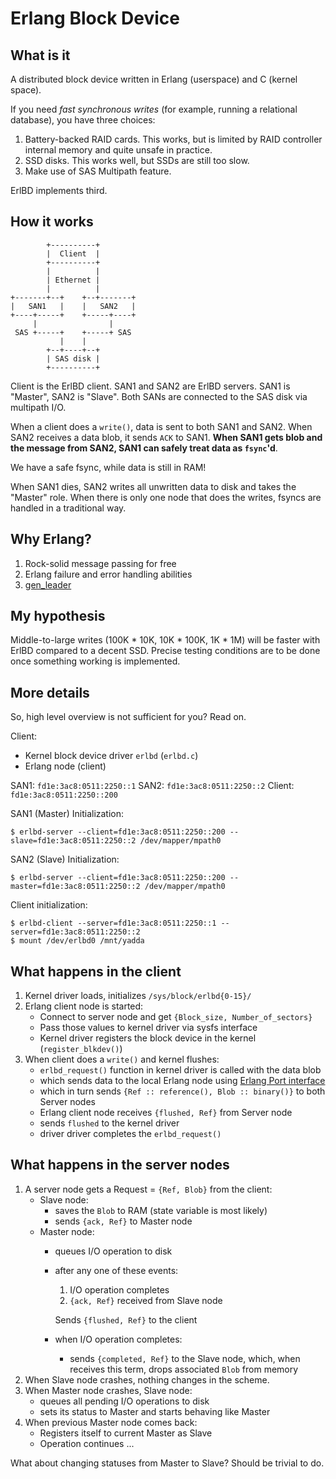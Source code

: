 Erlang Block Device
===================

What is it
----------

A distributed block device written in Erlang (userspace) and C (kernel space).

If you need *fast synchronous writes* (for example, running a relational database), you have three choices:

1. Battery-backed RAID cards. This works, but is limited by RAID controller internal memory and quite unsafe in practice.
1. SSD disks. This works well, but SSDs are still too slow.
1. Make use of SAS Multipath feature.

ErlBD implements third.

How it works
------------

            +----------+
            |  Client  |
            +----------+
            |          |
            | Ethernet |
            |          |
    +-------+--+    +--+-------+
    |   SAN1   |    |   SAN2   |
    +----+-----+    +-----+----+
         |                |
     SAS +-----+    +-----+ SAS
               |    |
            +--+----+--+
            | SAS disk |
            +----------+

Client is the ErlBD client. SAN1 and SAN2 are ErlBD servers. SAN1 is "Master",
SAN2 is "Slave". Both SANs are connected to the SAS disk via multipath I/O.

When a client does a `write()`, data is sent to both SAN1 and SAN2. When SAN2
receives a data blob, it sends `ACK` to SAN1. **When SAN1 gets blob and the
message from SAN2, SAN1 can safely treat data as `fsync`'d**.

We have a safe fsync, while data is still in RAM!

When SAN1 dies, SAN2 writes all unwritten data to disk and takes the "Master" role. When there is only one node that does the writes, fsyncs are handled in a traditional way.

Why Erlang?
-----------

1. Rock-solid message passing for free
1. Erlang failure and error handling abilities
1. [gen_leader](http://groups.google.com/group/erlang-programming/browse_thread/thread/5f502cccff0b1fa2/f1a28a5c9f69bcad?#f1a28a5c9f69bcad)

My hypothesis
-------------

Middle-to-large writes (100K * 10K, 10K * 100K, 1K * 1M) will be faster with ErlBD compared to a decent SSD. Precise testing conditions are to be done once something working is implemented.

More details
------------

So, high level overview is not sufficient for you? Read on.

Client:

* Kernel block device driver `erlbd` (`erlbd.c`)
* Erlang node (client)

SAN1: `fd1e:3ac8:0511:2250::1`
SAN2: `fd1e:3ac8:0511:2250::2`
Client: `fd1e:3ac8:0511:2250::200`

SAN1 (Master) Initialization:

    $ erlbd-server --client=fd1e:3ac8:0511:2250::200 --slave=fd1e:3ac8:0511:2250::2 /dev/mapper/mpath0

SAN2 (Slave) Initialization:

    $ erlbd-server --client=fd1e:3ac8:0511:2250::200 --master=fd1e:3ac8:0511:2250::2 /dev/mapper/mpath0

Client initialization:

    $ erlbd-client --server=fd1e:3ac8:0511:2250::1 --server=fd1e:3ac8:0511:2250::2
    $ mount /dev/erlbd0 /mnt/yadda

What happens in the client
--------------------------

1. Kernel driver loads, initializes `/sys/block/erlbd{0-15}/`
1. Erlang client node is started:
    - Connect to server node and get `{Block_size, Number_of_sectors}`
    - Pass those values to kernel driver via sysfs interface
    - Kernel driver registers the block device in the kernel (`register_blkdev()`)
1. When client does a `write()` and kernel flushes:
    - `erlbd_request()` function in kernel driver is called with the data blob
    - which sends data to the local Erlang node using [Erlang Port interface](http://www.erlang.org/doc/tutorial/c_portdriver.html)
    - which in turn sends `{Ref :: reference(), Blob :: binary()}` to both Server nodes
    - Erlang client node receives `{flushed, Ref}` from Server node
    - sends `flushed` to the kernel driver
    - driver driver completes the `erlbd_request()`

What happens in the server nodes
--------------------------------

1. A server node gets a Request = `{Ref, Blob}` from the client:
    - Slave node:
        * saves the `Blob` to RAM (state variable is most likely)
        * sends `{ack, Ref}` to Master node
    - Master node:
        * queues I/O operation to disk
        * after any one of these events:
            1. I/O operation completes
            1. `{ack, Ref}` received from Slave node

            Sends `{flushed, Ref}` to the client
        * when I/O operation completes:
            - sends `{completed, Ref}` to the Slave node, which, when receives this term, drops associated `Blob` from memory
1. When Slave node crashes, nothing changes in the scheme.
1. When Master node crashes, Slave node:
    - queues all pending I/O operations to disk
    - sets its status to Master and starts behaving like Master
1. When previous Master node comes back:
    - Registers itself to current Master as Slave
    - Operation continues ...

What about changing statuses from Master to Slave? Should be trivial to do.
